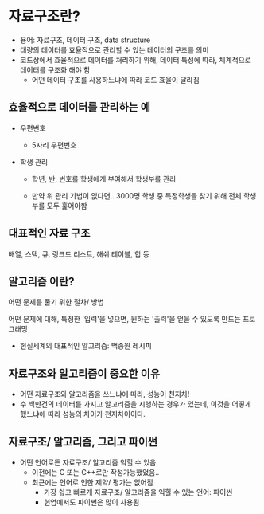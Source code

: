 # 자료구조란?

- 용어: 자료구조, 데이터 구조, data structure
- 대량의 데이터를 효율적으로 관리할 수 있는 데이터의 구조를 의미
- 코드상에서 효율적으로 데이터를 처리하기 위해, 데이터 특성에 따라, 체계적으로 데이터를 구조화 해야 함
  - 어떤 데이터 구조를 사용하느냐에 따라 코드 효율이 달라짐



## 효율적으로 데이터를 관리하는 예

- 우편번호

  - 5자리 우편번호

- 학생 관리

  - 학년, 반, 번호를 학생에게 부여해서 학생부를 관리

  - 만약 위 관리 기법이 없다면.. 3000명 학생 중 특정학생을 찾기 위해 전체 학생부를 모두 훑어야함

    

## 대표적인 자료 구조

배열, 스택, 큐, 링크드 리스트, 해쉬 테이블, 힙 등



## 알고리즘 이란?

어떤 문제를 풀기 위한 절차/ 방법

어떤 문제에 대해, 특정한 '입력'을 넣으면, 원하는 '출력'을 얻을 수 있도록 만드는 프로그래밍

- 현실세계의 대표적인 알고리즘: 백종원 레시피 



## 자료구조와 알고리즘이 중요한 이유

- 어떤 자료구조와 알고리즘을 쓰느냐에 따라, 성능이 천지차!
- 수 백만건의 데이터를 가지고 알고리즘을 시행하는 경우가 있는데, 이것을 어떻게 했느냐에 따라 성능의 차이가 천지차이이다.



## 자료구조/ 알고리즘, 그리고 파이썬

- 어떤 언어로든 자료구조/ 알고리즘 익힐 수 있음
  - 이전에는 C 또는 C++로만 작성가능했었음..
  - 최근에는 언어로 인한 제약/ 평가는 없어짐
    - 가장 쉽고 빠르게 자료구조/ 알고리즘을 익힐 수 있는 언어: 파이썬
    - 현업에서도 파이썬은 많이 사용됨